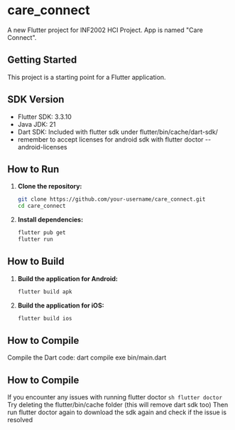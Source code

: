 # care_connect

A new Flutter project for INF2002 HCI Project. App is named "Care Connect".

## Getting Started

This project is a starting point for a Flutter application.

## SDK Version

- Flutter SDK: 3.3.10
- Java JDK: 21
- Dart SDK: Included with flutter sdk under flutter/bin/cache/dart-sdk/
- remember to accept licenses for android sdk with flutter doctor --android-licenses

## How to Run

1. **Clone the repository:**
   ```sh
   git clone https://github.com/your-username/care_connect.git
   cd care_connect

2. **Install dependencies:**
   ```sh
   flutter pub get
   flutter run

## How to Build

1. **Build the application for Android:**  
    ```sh 
   flutter build apk

1. **Build the application for iOS:**
   ```sh
   flutter build ios

## How to Compile
   Compile the Dart code:
   dart compile exe bin/main.dart

## How to Compile
   If you encounter any issues with running flutter doctor
   ```sh flutter doctor```
   Try deleting the flutter/bin/cache folder (this will remove dart sdk too)
   Then run flutter doctor again to download the sdk again and check if the issue is resolved
